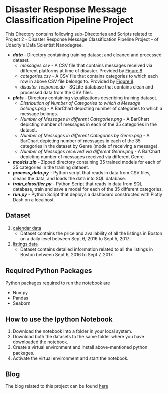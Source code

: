 # Disaster Response Message Classification Pipeline Project
This Directory contains following sub-Directories and Scripts related to Project 2 - Disaster Response Message Classification Pipeline Project - of Udacity's Data Scientist Nanodegree.
- **_data_** - Directory containing training dataset and cleaned and processed dataset.
    - _messages.csv_ - A CSV file that contains messages received via different platforms at time of disaster. Provided by [Figure 8](https://appen.com).
    - _categories.csv_ - A CSV file that contains categories to which each row in above CSV file belongs to. Provided by [Figure 8](https://appen.com).
    - _disaster_response.db_ - SQLite database that contains clean and processed data from the CSV files.
- **_plots_** - Directory containing vizualizations describing training dataset.
    - _Distribution of Number of Categories to which a Message belongs.png_ - A BarChart depicting number of categories to which a message belongs.
    - _Number of Messages in different Categories.png_ - A BarChart depicting number of messages in each of the 35 categories in the dataset.
    - _Number of Messages in different Categories by Genre.png_ - A BarChart depicting number of messages in each of the 35 categories in the dataset by Genre (mode of receiving a message).
    - _Number of Messages received via different Genre.png_ - A BarChart depicting number of messages received via different Genre.
- **_models.zip_** - Zipped directory containing 35 trained models for each of 35 categories in the training dataset.
- **_process_data.py_** - Python script that reads in data from CSV files, cleans the data, and loads the data into SQL database.
- **_train_classifier.py_** - Python Script that reads in data from SQL database, train and save a model for each of the 35 different categories.
- **_run.py_** - Python Script that deploys a dashboard constructed with Plotly Dash on a localhost.

## Dataset
1. [calendar data](https://www.kaggle.com/airbnb/boston?select=calendar.csv)
    - Dataset contains the price and availability of all the listings in Boston on a daily level between Sept 6, 2016 to Sept 5, 2017.
2. [listings data](https://www.kaggle.com/airbnb/boston?select=listings.csv)
    - Dataset contains detailed information related to all the listings in Boston between Sept 6, 2016 to Sept 7, 2017.

## Required Python Packages
Python packages required to run the notebook are
- Numpy
- Pandas
- Seaborn

## How to use the Ipython Notebook 
1. Download the notebook into a folder in your local system.
2. Download both the datasets to the same folder where you have downloaded the notebook.
3. Create a virtual environment and install above-mentioned python packages.
4. Activate the virtual environment and start the notebook.

## Blog
The blog related to this project can be found [here](https://medium.com/@vaibhavgupta.1apr/looking-to-invest-in-airbnb-real-estate-in-boston-give-this-article-and-data-science-a-chance-to-1108202fc49d)
